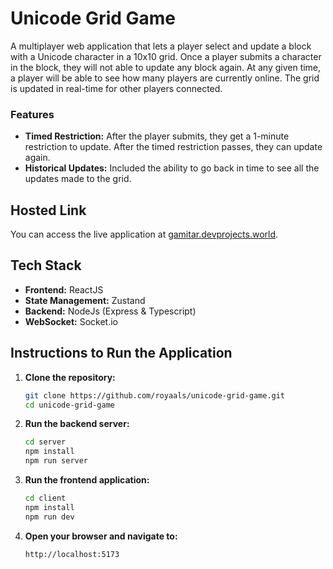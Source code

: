 # Unicode Grid Game

A multiplayer web application that lets a player select and update a block with a Unicode character in a 10x10 grid. Once a player submits a character in the block, they will not able to update any block again. At any given time, a player will be able to see how many players are currently online. The grid is updated in real-time for other players connected.

### Features

- **Timed Restriction:** After the player submits, they get a 1-minute restriction to update. After the timed restriction passes, they can update again.
- **Historical Updates:** Included the ability to go back in time to see all the updates made to the grid.

## Hosted Link

You can access the live application at [gamitar.devprojects.world](https://gamitar.devprojects.world).

## Tech Stack

- **Frontend:** ReactJS
- **State Management:** Zustand
- **Backend:** NodeJs (Express & Typescript)
- **WebSocket:** Socket.io

## Instructions to Run the Application

1. **Clone the repository:**

   ```bash
   git clone https://github.com/royaals/unicode-grid-game.git
   cd unicode-grid-game
   ```

2. **Run the backend server:**

   ```bash
   cd server
   npm install
   npm run server
   ```

3. **Run the frontend application:**

   ```bash
   cd client
   npm install
   npm run dev
   ```

4. **Open your browser and navigate to:**
   ```
   http://localhost:5173
   ```



